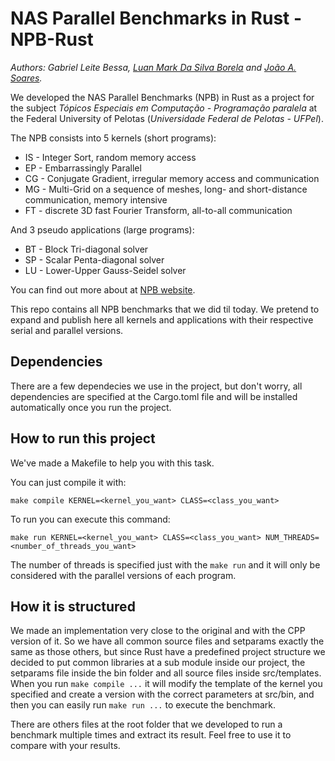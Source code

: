 # NAS Parallel Benchmarks in Rust - NPB-Rust

*Authors: Gabriel Leite Bessa, [Luan Mark Da Silva Borela](https://github.com/Lord-Mark) and [João A. Soares](https://github.com/JoaoNevesSoares).*

We developed the NAS Parallel Benchmarks (NPB) in Rust as a project for the subject *Tópicos Especiais em Computação - Programação paralela* at the Federal University of Pelotas (*Universidade Federal de Pelotas - UFPel*).

The NPB consists into 5 kernels (short programs):
- IS - Integer Sort, random memory access
- EP - Embarrassingly Parallel
- CG - Conjugate Gradient, irregular memory access and communication
- MG - Multi-Grid on a sequence of meshes, long- and short-distance communication, memory intensive
- FT - discrete 3D fast Fourier Transform, all-to-all communication

And 3 pseudo applications (large programs): 

- BT - Block Tri-diagonal solver
- SP - Scalar Penta-diagonal solver
- LU - Lower-Upper Gauss-Seidel solver

You can find out more about at [NPB website](https://www.nas.nasa.gov/software/npb.html).

This repo contains all NPB benchmarks that we did til today. We pretend to expand and publish here all kernels and applications with their respective serial and parallel versions.

## Dependencies

There are a few dependecies we use in the project, but don't worry, all dependencies are specified at the Cargo.toml file and will be installed automatically once you run the project.

## How to run this project

We've made a Makefile to help you with this task.

You can just compile it with:

`make compile KERNEL=<kernel_you_want> CLASS=<class_you_want>`

To run you can execute this command:

`make run KERNEL=<kernel_you_want> CLASS=<class_you_want> NUM_THREADS=<number_of_threads_you_want>`

The number of threads is specified just with the `make run` and it will only be considered with the parallel versions of each program.

## How it is structured

We made an implementation very close to the original and with the CPP version of it. So we have all common source files and setparams exactly the same as those others, but since Rust have a predefined project structure we decided to put common libraries at a sub module inside our project, the setparams file inside the bin folder and all source files inside src/templates.
When you run `make compile ...` it will modify the template of the kernel you specified and create a version with the correct parameters at src/bin, and then you can easily run `make run ...` to execute the benchmark.

There are others files at the root folder that we developed to run a benchmark multiple times and extract its result. Feel free to use it to compare with your results.
